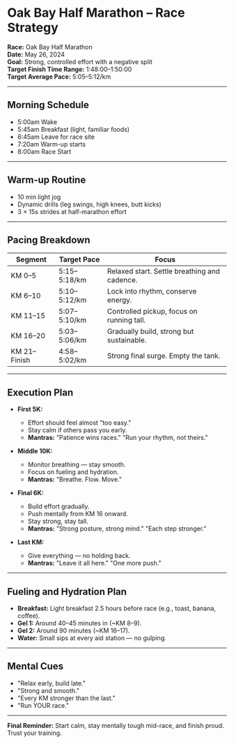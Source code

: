 # Oak Bay Half Marathon – Race Strategy

**Race:** Oak Bay Half Marathon  
**Date:** May 26, 2024  
**Goal:** Strong, controlled effort with a negative split  
**Target Finish Time Range:** 1:48:00–1:50:00  
**Target Average Pace:** 5:05–5:12/km

---

## Morning Schedule

- 5:00am Wake
- 5:45am Breakfast (light, familiar foods)
- 6:45am Leave for race site
- 7:20am Warm-up starts
- 8:00am Race Start

---

## Warm-up Routine

- 10 min light jog
- Dynamic drills (leg swings, high knees, butt kicks)
- 3 × 15s strides at half-marathon effort

---

## Pacing Breakdown

| Segment      | Target Pace  | Focus                                         |
| ------------ | ------------ | --------------------------------------------  |
| KM 0–5       | 5:15–5:18/km  | Relaxed start. Settle breathing and cadence. |
| KM 6–10      | 5:10–5:12/km  | Lock into rhythm, conserve energy.           |
| KM 11–15     | 5:07–5:10/km  | Controlled pickup, focus on running tall.    |
| KM 16–20     | 5:03–5:06/km  | Gradually build, strong but sustainable.     |
| KM 21–Finish | 4:58–5:02/km  | Strong final surge. Empty the tank.          |

---

## Execution Plan

- **First 5K:**
  - Effort should feel almost "too easy."
  - Stay calm if others pass you early.
  - **Mantras:** "Patience wins races." "Run your rhythm, not theirs."

- **Middle 10K:**
  - Monitor breathing — stay smooth.
  - Focus on fueling and hydration.
  - **Mantras:** "Breathe. Flow. Move."

- **Final 6K:**
  - Build effort gradually.
  - Push mentally from KM 16 onward.
  - Stay strong, stay tall.
  - **Mantras:** "Strong posture, strong mind." "Each step stronger."

- **Last KM:**
  - Give everything — no holding back.
  - **Mantras:** "Leave it all here." "One more push."

---

## Fueling and Hydration Plan

- **Breakfast:** Light breakfast 2.5 hours before race (e.g., toast, banana, coffee).
- **Gel 1:** Around 40–45 minutes in (~KM 8–9).
- **Gel 2:** Around 90 minutes (~KM 16–17).
- **Water:** Small sips at every aid station — no gulping.

---

## Mental Cues

- "Relax early, build late."
- "Strong and smooth."
- "Every KM stronger than the last."
- "Run YOUR race."

---

**Final Reminder:** Start calm, stay mentally tough mid-race, and finish proud. Trust your training.

